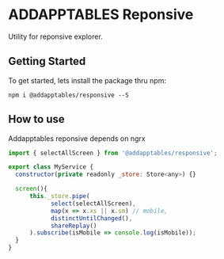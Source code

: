 # ADDAPPTABLES Reponsive
Utility for reponsive explorer.

## Getting Started
To get started, lets install the package thru npm:

```
npm i @addapptables/responsive --S
```

## How to use
Addapptables reponsive depends on ngrx

```javascript
import { selectAllScreen } from '@addapptables/responsive';

export class MyService {
  constructor(private readonly _store: Store<any>) {}

  screen(){
      this._store.pipe(
            select(selectAllScreen),
            map(x => x.xs || x.sm) // mobile,
            distinctUntilChanged(),
            shareReplay()
      ).subscribe(isMobile => console.log(isMobile));
  }
}
```
